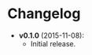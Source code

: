 # Changelog

<!-- NOTE: An entry template for a new version is automatically added each time `make version` is called. Fill in changes afterwards. -->

* **v0.1.0** (2015-11-08):
  * Initial release.
